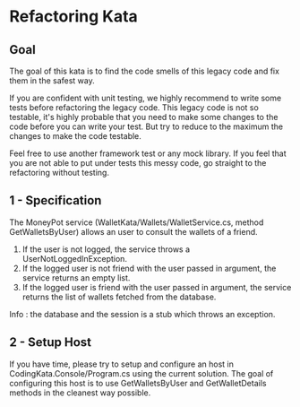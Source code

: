 ﻿# Refactoring Kata

## Goal
The goal of this kata is to find the code smells of this legacy code and fix them in the safest way.

If you are confident with unit testing, we highly recommend to write some tests before refactoring the legacy code.
This legacy code is not so testable, it's highly probable that you need to make some changes to the code before you can write your test.
But try to reduce to the maximum the changes to make the code testable.

Feel free to use another framework test or any mock library.
If you feel that you are not able to put under tests this messy code, go straight to the refactoring without testing.

## 1 - Specification
The MoneyPot service (WalletKata/Wallets/WalletService.cs, method GetWalletsByUser) allows an user to consult the wallets of a friend.

1. If the user is not logged, the service throws a UserNotLoggedInException.
2. If the logged user is not friend with the user passed in argument, the service returns an empty list.
3. If the logged user is friend with the user passed in argument, the service returns the list of wallets fetched from the database.

Info : the database and the session is a stub which throws an exception.

## 2 - Setup Host
If you have time, please try to setup and configure an host in CodingKata.Console/Program.cs using the current solution. The goal of configuring this host is to use GetWalletsByUser and GetWalletDetails methods in the cleanest way possible.
